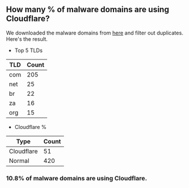 ## How many % of malware domains are using Cloudflare?


We downloaded the malware domains from [here](https://urlhaus.abuse.ch) and filter out duplicates.
Here's the result.


[//]: # (start replacement)


- Top 5 TLDs

| TLD | Count |
| --- | --- |
| com | 205 |
| net | 25 |
| br | 22 |
| za | 16 |
| org | 15 |


- Cloudflare %

| Type | Count |
| --- | --- |
| Cloudflare | 51 |
| Normal | 420 |


### 10.8% of malware domains are using Cloudflare.